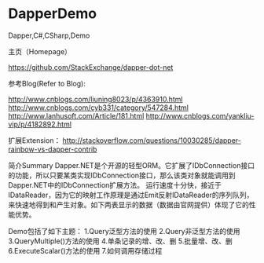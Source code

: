 # DapperDemo
Dapper,C#,CSharp,Demo

主页（Homepage）

https://github.com/StackExchange/dapper-dot-net

参考Blog(Refer to Blog):

http://www.cnblogs.com/liuning8023/p/4363910.html
http://www.cnblogs.com/cyb331/category/547284.html
http://www.lanhusoft.com/Article/181.html
http://www.cnblogs.com/yankliu-vip/p/4182892.html

扩展Extension：
http://stackoverflow.com/questions/10030285/dapper-rainbow-vs-dapper-contrib

简介Summary
Dapper.NET是个开源的轻型ORM。它扩展了IDbConnection接口的功能，所以只要某类实现IDbConnection接口，那么该类对象就能调用到Dapper.NET中的IDbConnection扩展方法。
运行速度十分快，接近于IDataReader，因为它的映射工作原理是通过Emit反射IDataReader的序列队列，来快速地得到和产生对象。如下两表显示的数据（数据由官网提供）体现了它的性能优势。

Demo包括了如下主题：
1.Query泛型方法的使用
2.Query非泛型方法的使用
3.QueryMultiple()方法的使用
4.单条记录的增、改、删
5.批量增、改、删
6.ExecuteScalar()方法的使用
7.如何调用存储过程
